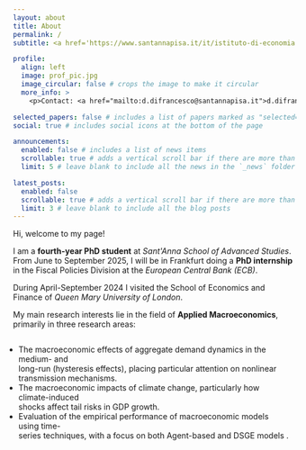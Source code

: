 ```yaml
---
layout: about
title: About
permalink: /
subtitle: <a href='https://www.santannapisa.it/it/istituto-di-economia'>Sant'Anna School of Advanced Studies, Intitute of Economics</a>. 

profile:
  align: left
  image: prof_pic.jpg
  image_circular: false # crops the image to make it circular
  more_info: >
    <p>Contact: <a href="mailto:d.difrancesco@santannapisa.it">d.difrancesco@santannapisa.it</a> </p>

selected_papers: false # includes a list of papers marked as "selected={true}"
social: true # includes social icons at the bottom of the page

announcements:
  enabled: false # includes a list of news items
  scrollable: true # adds a vertical scroll bar if there are more than 3 news items
  limit: 5 # leave blank to include all the news in the `_news` folder

latest_posts:
  enabled: false
  scrollable: true # adds a vertical scroll bar if there are more than 3 new posts items
  limit: 3 # leave blank to include all the blog posts
---
```


Hi, welcome to my page!

I am a <strong>fourth-year PhD student</strong> at <em>Sant'Anna School of Advanced Studies</em>. 
From June to September 2025, I will be in Frankfurt doing a <strong>PhD internship</strong> in the Fiscal Policies Division at the <em>European Central Bank (ECB)</em>.

During April-September 2024 I visited the School of Economics and Finance of <em>Queen Mary University of London</em>.

My main research interests lie in the field of <strong>Applied Macroeconomics</strong>, primarily in three research areas:

<div style="text-align: center;">
  <ul style="display: inline-block; text-align: left; transform: translateX(-1em);">
    <li> The macroeconomic effects of aggregate demand dynamics in the medium- and <br> 
         long-run (hysteresis effects), placing particular attention on nonlinear <br> 
         transmission mechanisms.</li>
    <li> The macroeconomic impacts of climate change, particularly how climate-induced <br>
         shocks affect tail risks in GDP growth.</li>
    <li> Evaluation of the empirical performance of macroeconomic models using time- <br> 
         series techniques, with a focus on both Agent-based and DSGE models .</li>
  </ul>
</div>




